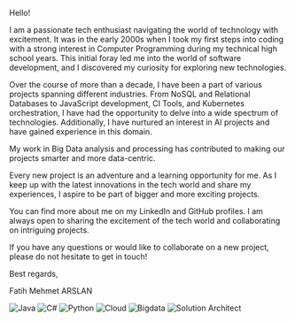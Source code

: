 Hello!

I am a passionate tech enthusiast navigating the world of technology with excitement. It was in the early 2000s when I took my first steps into coding with a strong interest in Computer Programming during my technical high school years. This initial foray led me into the world of software development, and I discovered my curiosity for exploring new technologies.

Over the course of more than a decade, I have been a part of various projects spanning different industries. From NoSQL and Relational Databases to JavaScript development, CI Tools, and Kubernetes orchestration, I have had the opportunity to delve into a wide spectrum of technologies. Additionally, I have nurtured an interest in AI projects and have gained experience in this domain.

My work in Big Data analysis and processing has contributed to making our projects smarter and more data-centric.

Every new project is an adventure and a learning opportunity for me. As I keep up with the latest innovations in the tech world and share my experiences, I aspire to be part of bigger and more exciting projects.

You can find more about me on my LinkedIn and GitHub profiles. I am always open to sharing the excitement of the tech world and collaborating on intriguing projects.

If you have any questions or would like to collaborate on a new project, please do not hesitate to get in touch!

Best regards,

Fatih Mehmet ARSLAN


![Java](https://img.shields.io/badge/-Java-brightgreen)
![C#](https://img.shields.io/badge/-CSharp-brightgreen)
![Python](https://img.shields.io/badge/-Python-brightgreen)
![Cloud](https://img.shields.io/badge/-Cloud-brightgreen)
![Bigdata](https://img.shields.io/badge/-Bigdata-brightgreen)
![Solution Architect](https://img.shields.io/badge/-SolutionArchitect-brightgreen)




